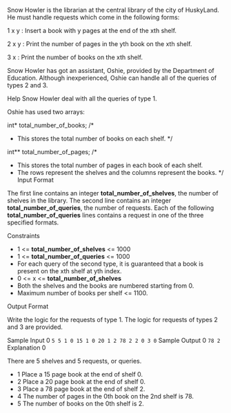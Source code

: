 Snow Howler is the librarian at the central library of the city of HuskyLand. He must handle requests which come in the following forms:

1 x y : Insert a book with y pages at the end of the xth shelf.

2 x y : Print the number of pages in the yth book on the xth shelf.

3 x : Print the number of books on the xth shelf.

Snow Howler has got an assistant, Oshie, provided by the Department of Education. Although inexperienced, Oshie can handle all of the queries of types 2 and 3.

Help Snow Howler deal with all the queries of type 1.

Oshie has used two arrays:

int* total_number_of_books;
/*
 * This stores the total number of books on each shelf.
 */

int** total_number_of_pages;
/*
 * This stores the total number of pages in each book of each shelf.
 * The rows represent the shelves and the columns represent the books.
 */
Input Format

The first line contains an integer __total_number_of_shelves__, the number of shelves in the library.
The second line contains an integer __total_number_of_queries__, the number of requests.
Each of the following __total_number_of_queries__ lines contains a request in one of the three specified formats.

Constraints

- 1 <= __total_number_of_shelves__ <= 1000
- 1 <= __total_number_of_queries__ <= 1000
- For each query of the second type, it is guaranteed that a book is present on the xth shelf at yth index.
- 0 <= x <= __total_number_of_shelves__
- Both the shelves and the books are numbered starting from 0.
- Maximum number of books per shelf <= 1100.

Output Format

Write the logic for the requests of type 1. The logic for requests of types 2 and 3 are provided.

Sample Input 0
``
5
5
1 0 15
1 0 20
1 2 78
2 2 0
3 0
``
Sample Output 0
``
78
2
``
Explanation 0

There are 5 shelves and 5 requests, or queries.
- 1 Place a 15 page book at the end of shelf 0.
- 2 Place a 20 page book at the end of shelf 0.
- 3 Place a 78 page book at the end of shelf 2.
- 4 The number of pages in the 0th book on the 2nd shelf is 78.
- 5 The number of books on the 0th shelf is 2.

